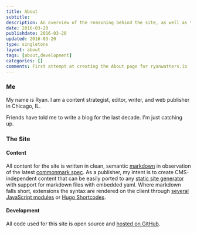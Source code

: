 ```yaml
---
title: About
subtitle:
description: An overview of the reasoning behind the site, as well as the development and design specifications for ryanwatters.io.
date: 2016-03-20
publishdate: 2016-03-20
updated: 2016-03-20
type: singletons
layout: about
tags: [about,development]
categories: []
comments: First attempt at creating the About page for ryanwatters.io
---
```


### Me

My name is Ryan. I am a content strategist, editor, writer, and web publisher in Chicago, IL.

Friends have told me to write a blog for the last decade. I'm just catching up.

### The Site

#### Content

All content for the site is written in clean, semantic [markdown](https://daringfireball.net/projects/markdown/) in observation of the latest [commonmark spec](http://spec.commonmark.org/). As a publisher, my intent is to create CMS-independent content that can be easily ported to any [static site generator](https://www.staticgen.com/) with support for markdown files with embedded yaml. Where markdown falls short, extensions the syntax are rendered on the client through [several JavaScript modules](https://github.com/rdwatters/ryanwattersme/tree/master/assets/js/modules) or [Hugo Shortcodes](http://gohugo.io/extras/shortcodes/).

#### Development

All code used for this site is open source and [hosted on GitHub](https://www.github.com/rdwatters/ryanwattersme).



